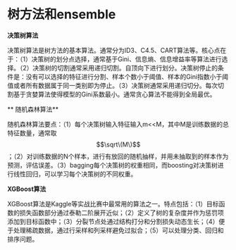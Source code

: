 # 树方法和ensemble

**决策树算法**

决策树算法是树方法的基本算法。通常分为ID3、C4.5、CART算法等。核心点在于：（1）决策树的划分点选择，通常基于Gini、信息熵、信息增益率等算法进行选择。（2）决策树的切割通常采用递归切割。自顶向下进行划分。决策树停止的条件是：没有可以选择的特征进行分割、样本个数小于阈值、样本的Gini指数小于阈值或者所有数据属于同一类别即为停止。（3）决策树通常采用递归切分。每次切割基于贪婪算法使得模型的Gini系数最小。通常贪心算法不能得到全局最优。

** 随机森林算法**

随机森林算法要点：（1）每个决策树输入特征输入m&lt;&lt;M，其中M是训练数据的总特征数量，通常取$$\sqrt\(M\)$$；（2）对训练数据的N个样本，进行有放回的随机抽样，并用未抽取到的样本作为预测，评估误差。（3）bagging每个决策树的权重相同，而boosting对决策树进行线性回归，可以学习每个决策树的不同权重。

**XGBoost算法**

XGBoost算法是Kaggle等实战比赛中最常用的算法之一。特点包括：（1）目标函数的损失函数部分通过泰勒二阶展开近似；（2）定义了树的复杂度并作为惩罚项添加到目标函数中；（3）分裂节点处通过结构打分和分割损失动态生长；（4）便于处理稀疏数据，通过行采样和列采样避免过拟合；（5）可以处理分类、回归和排序问题。

